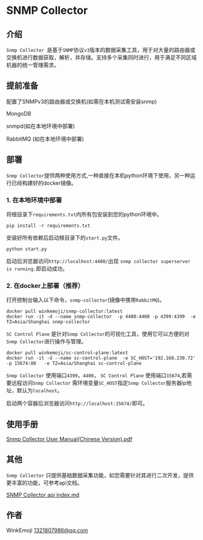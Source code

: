# SNMP Collector

## 介绍

`Snmp Collector `是基于`SNMP`协议`v3`版本的数据采集工具，用于对大量的路由器或交换机进行数据获取，解析，并存储。支持多个采集同时进行，用于满足不同区域机器的统一管理需求。

## 提前准备

配置了SNMPv3的路由器或交换机(如需在本机测试需安装snmp)

MongoDB

snmpd(如在本地环境中部署)

RabbitMQ (如在本地环境中部署)

## 部署

`Snmp Collector`提供两种使用方式,一种直接在本机python环境下使用，另一种运行已经构建好的docker镜像。

### 1. 在本地环境中部署

将根目录下`requirements.txt`内所有包安装到您的python环境中。

```shell
pip install -r requirements.txt
```

安装好所有依赖后启动根目录下的`start.py`文件。

```shell
python start.py
```

启动后浏览器访问`http://localhost:4400/`出现 `snmp collector superserver is running.`即启动成功。

### 2. 在docker上部署（推荐）

打开控制台输入以下命令，`snmp-collector`(镜像中携带`RabbitMQ`)。

```shell
docker pull winkemoji/snmp-collector:latest
docker run -it -d --name snmp-collector  -p 4400:4400 -p 4399:4399  -e TZ=Asia/Shanghai snmp-collector
```

`SC Control Plane` 是针对`Snmp Collector`的可视化工具，使用它可以方便的对`Snmp Collector`进行操作与管理。

```shell
docker pull winkemoji/sc-control-plane:latest
docker run -it -d --name sc-control-plane  -e SC_HOST='192.168.230.72'  -p 15674:80   -e TZ=Asia/Shanghai sc-control-plane
```

`Snmp Collector` 使用端口`4399`，`4400`， `SC Control Plane` 使用端口`15674`,若需要远程访问`Snmp Collector` 需环境变量`SC_HOST`指定`Snmp Collector`服务器ip地址，默认为`localhost`。

启动两个容器后浏览器访问`http://localhost:15674/`即可。

## 使用手册 

[Snmp Collector User Manual(Chinese Version).pdf](https://github.com/winkemoji/snmp-collector/doc/.pdf)

## 其他 

`Snmp Collector` 只提供基础数据采集功能，如您需要针对其进行二次开发，提供更丰富的功能，可参考api文档。

[SNMP Collector api index.md](https://github.com/winkemoji/snmp-collector/blob/master/doc/api%20index.md)

## 作者 

WinkEmoji 1321807986@qq.com